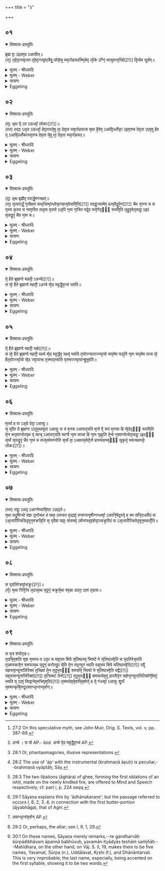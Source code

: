 +++
title = "३"

+++


## ०१


<details open><summary>विश्वास-प्रस्तुतिः</summary>

ब्र᳘ह्म वा᳘ ऽइदम᳘ग्र ऽआसीत्॥  
(त्त᳘) त᳘द्देवा᳘नसृजत त᳘द्देवा᳘न्त्सृ᳘ष्ट्वैषु᳘ लोके᳘षु व्व्या᳘रोहयदस्मि᳘न्नेव᳘ लो᳘के ऽग्निं᳘ व्वायुमन्त᳘रिक्षे[[!!]] दि᳘व्येव सू᳘र्यम्॥
</details>

<details><summary>मूलम् - श्रीधरादि</summary>

ब्र᳘ह्म वा᳘ ऽइदम᳘ग्र ऽआसीत्॥  
(त्त᳘) त᳘द्देवा᳘नसृजत त᳘द्देवा᳘न्त्सृ᳘ष्ट्वैषु᳘ लोके᳘षु व्व्या᳘रोहयदस्मि᳘न्नेव᳘ लो᳘के ऽग्निं᳘ व्वायुमन्त᳘रिक्षे[[!!]] दि᳘व्येव सू᳘र्यम्॥
</details>

<details><summary>मूलम् - Weber</summary>

ब्र᳘ह्म वा᳘ इदम᳘ग्र आसीत्॥  
त᳘द्देवा᳘नसृजत त᳘द्देवा᳘न्त्सृॗष्ट्वैषु᳘ लोके᳘षु व्या᳘रोहयदस्मि᳘न्नेव᳘ लोॗकेऽग्निं᳘ वायु᳘मन्त᳘रिक्षे दिॗव्येव सू᳘र्यम्॥
</details>

<details><summary>सायणः</summary>

…
</details>

<details><summary>Eggeling</summary>

1. Verily, in the beginning, this (universe) was the Brahman (neut.) [^egg_136]. It created the gods; and, having created the gods, it made them ascend these worlds: Agni this (terrestrial) world, Vāyu the air, and Sūrya the sky.

[^egg_136]: 27:2 On this speculative myth, see John Muir, Orig. S. Texts, vol. v, pp. 387-89.
</details>


## ०२


<details open><summary>विश्वास-प्रस्तुतिः</summary>

(म᳘) अ᳘थ ये᳘ ऽत ऽऊर्ध्वा᳘ लोकाः[[!!]]॥  
(स्त) तद्या ऽअ᳘त ऽऊर्ध्वा᳘ देव᳘तास्ते᳘षु ता᳘ देव᳘ता व्व्या᳘रोहयत्स य᳘था है᳘वेम᳘ ऽआवि᳘र्ल्लोका᳘ ऽइमा᳘श्च देव᳘ता ऽएव᳘मु हैव त᳘ ऽआवि᳘र्ल्लोकास्ता᳘श्च देव᳘ता ये᳘षु ता᳘ देव᳘ता व्व्या᳘रोहयत्॥
</details>

<details><summary>मूलम् - श्रीधरादि</summary>

(म᳘) अ᳘थ ये᳘ ऽत ऽऊर्ध्वा᳘ लोकाः[[!!]]॥  
(स्त) तद्या ऽअ᳘त ऽऊर्ध्वा᳘ देव᳘तास्ते᳘षु ता᳘ देव᳘ता व्व्या᳘रोहयत्स य᳘था है᳘वेम᳘ ऽआवि᳘र्ल्लोका᳘ ऽइमा᳘श्च देव᳘ता ऽएव᳘मु हैव त᳘ ऽआवि᳘र्ल्लोकास्ता᳘श्च देव᳘ता ये᳘षु ता᳘ देव᳘ता व्व्या᳘रोहयत्॥
</details>

<details><summary>मूलम् - Weber</summary>

अ᳘थ ये᳘ऽथ ऊर्ध्वा᳘ लोकाः᳟॥  
तद्या अ᳘त ऊर्ध्वा᳘ देव᳘तास्ते᳘षु ता᳘ देव᳘ता व्या᳘रोहयत्स य᳘था हैॗवेम᳘ आवि᳘र्लोका᳘ इमा᳘श्च देव᳘ता एव᳘मु हैव त᳘ आवि᳘र्लोकास्ता᳘श्च देव᳘ता ये᳘षु ता᳘ देव᳘ता व्या᳘रोहयत्॥
</details>

<details><summary>सायणः</summary>

…
</details>

<details><summary>Eggeling</summary>

2. And the deities who are above these he made ascend the worlds which are above these; and, indeed, just as these (three) worlds and these (three) deities are manifest, so are those (higher) worlds and those (higher) deities manifest--(the worlds) which he made those deities ascend.
</details>


## ०३


<details open><summary>विश्वास-प्रस्तुतिः</summary>

(द᳘) अ᳘थ ब्र᳘ह्मैव᳘ परार्द्ध᳘मगच्छत्॥  
(त्त᳘) त᳘त्परार्द्धं᳘ ग᳘त्वैक्षत कथ᳘न्न्विमां᳘ल्लोका᳘न्प्रत्य᳘वेयामि᳘ति[[!!]] तद्द्वा᳘भ्यामेव᳘ प्रत्य᳘वैद्रूपे᳘ण[[!!]] चैव ना᳘म्ना च स य᳘स्य क᳘स्य च नामा᳘स्ति तन्ना᳘म य᳘स्यो ऽअ᳘पि ना᳘म ना᳘स्ति यद्वे᳘द रूपे᳘णेद᳘ᳫँ᳘ रूपमि᳘ति त᳘द्रूप᳘मेता᳘वद्वा᳘ ऽइदं या᳘वद्रूपं᳘ चैव ना᳘म च॥
</details>

<details><summary>मूलम् - श्रीधरादि</summary>

(द᳘) अ᳘थ ब्र᳘ह्मैव᳘ परार्द्ध᳘मगच्छत्॥  
(त्त᳘) त᳘त्परार्द्धं᳘ ग᳘त्वैक्षत कथ᳘न्न्विमां᳘ल्लोका᳘न्प्रत्य᳘वेयामि᳘ति[[!!]] तद्द्वा᳘भ्यामेव᳘ प्रत्य᳘वैद्रूपे᳘ण[[!!]] चैव ना᳘म्ना च स य᳘स्य क᳘स्य च नामा᳘स्ति तन्ना᳘म य᳘स्यो ऽअ᳘पि ना᳘म ना᳘स्ति यद्वे᳘द रूपे᳘णेद᳘ᳫँ᳘ रूपमि᳘ति त᳘द्रूप᳘मेता᳘वद्वा᳘ ऽइदं या᳘वद्रूपं᳘ चैव ना᳘म च॥
</details>

<details><summary>मूलम् - Weber</summary>

अ᳘थ ब्र᳘ह्मैव᳘ परार्ध᳘मगछत्॥  
त᳘त्परार्धं᳘ गॗत्वैक्षत कॗथं न्विमां᳘लोका᳘न्प्रत्य᳘वेयामि᳘ति तद्द्वा᳘भ्यामेव᳘ प्रत्य᳘वैद्रू᳘पे᳘ण चैव ना᳘म्ना च स य᳘स्य क᳘स्य च नामा᳘स्ति तन्ना᳘म य᳘स्यो अ᳘पि ना᳘म ना᳘स्ति यद्वेद रूपे᳘णेदं᳘ रूपमि᳘ति त᳘द्रूप᳘मेता᳘वद्वा᳘ इदं या᳘वद्रूपं᳘ चैव ना᳘म च॥
</details>

<details><summary>सायणः</summary>

…
</details>

<details><summary>Eggeling</summary>

3. Then the Brahman itself went up to the sphere beyond. Having gone up to the sphere beyond, it considered, 'How can I descend again into these worlds?' It then descended again by means of these two--Form and Name. Whatever has a name,

that is name; and that again which has no name, and which one knows by its form, 'This is (of a certain) form,' that is form: as far as there are Form and Name so far, indeed, extends this (universe).
</details>


## ०४


<details open><summary>विश्वास-प्रस्तुतिः</summary>

ते᳘ हैते ब्र᳘ह्मणो महती᳘ ऽअभ्वे[[!!]]॥  
स यो᳘ हैते ब्र᳘ह्मणो महती᳘ ऽअभ्वे व्वे᳘द मह᳘द्धै᳘वा᳘भ्वं भवति॥
</details>

<details><summary>मूलम् - श्रीधरादि</summary>

ते᳘ हैते ब्र᳘ह्मणो महती᳘ ऽअभ्वे[[!!]]॥  
स यो᳘ हैते ब्र᳘ह्मणो महती᳘ ऽअभ्वे व्वे᳘द मह᳘द्धै᳘वा᳘भ्वं भवति॥
</details>

<details><summary>मूलम् - Weber</summary>

ते᳘ हैते ब्र᳘ह्मणो महती᳘ अभ्वे᳟॥  
स यो᳘ [^wbr_1] हैते ब्र᳘ह्मणो महती᳘ अभ्वे वे᳘द मह᳘द्धैॗवाभ्व᳘म् भवति॥  

[^wbr_1]: अभ्वे । स यो AP.- ibid. अभ्वे वे᳘द मह᳘द्धै᳘वा᳘भ्वं AP.
</details>

<details><summary>सायणः</summary>

…
</details>

<details><summary>Eggeling</summary>

4. These, indeed, are the two great forces of the Brahman; and, verily, he who knows these two great forces of the Brahman becomes himself a great force.
</details>


## ०५


<details open><summary>विश्वास-प्रस्तुतिः</summary>

ते᳘ हैते ब्र᳘ह्मणो महती᳘ यक्षे[[!!]]॥  
स यो᳘ हैते ब्र᳘ह्मणो महती᳘ यक्ष्ये व्वे᳘द मह᳘द्धैव᳘ यक्ष्यं᳘ भवति त᳘योरन्यतरज्ज्या᳘यो रूप᳘मेव यद्य᳘पि ना᳘म रूप᳘मेव तत्स यो᳘ हैत᳘योर्ज्ज्या᳘यो व्वे᳘द ज्या᳘यान्ह त᳘स्माद्भवति य᳘स्माज्ज्या᳘यान्बु᳘भूषति॥
</details>

<details><summary>मूलम् - श्रीधरादि</summary>

ते᳘ हैते ब्र᳘ह्मणो महती᳘ यक्षे[[!!]]॥  
स यो᳘ हैते ब्र᳘ह्मणो महती᳘ यक्ष्ये व्वे᳘द मह᳘द्धैव᳘ यक्ष्यं᳘ भवति त᳘योरन्यतरज्ज्या᳘यो रूप᳘मेव यद्य᳘पि ना᳘म रूप᳘मेव तत्स यो᳘ हैत᳘योर्ज्ज्या᳘यो व्वे᳘द ज्या᳘यान्ह त᳘स्माद्भवति य᳘स्माज्ज्या᳘यान्बु᳘भूषति॥
</details>

<details><summary>मूलम् - Weber</summary>

ते᳘ हैते ब्र᳘ह्मणो महती᳘ यक्षे᳟॥  
स यो᳘ हैते ब्र᳘ह्मणो महती᳘ यक्षे वे᳘द मह᳘द्धैव᳘ यक्ष᳘म् भवति त᳘योरन्यतरज्ज्या᳘यो रूप᳘मेव यद्ध्य᳘पि ना᳘म रूप᳘मेव तत्स यो᳘ हैत᳘योर्ज्या᳘यो वे᳘द ज्या᳘यान्ह त᳘स्माद्भवति य᳘स्माज्ज्या᳘यान्बु᳘भूषति॥
</details>

<details><summary>सायणः</summary>

…
</details>

<details><summary>Eggeling</summary>

5. These, indeed, are the two great manifestations [^egg_137] of the Brahman; and, verily, he who knows these two great manifestations of the Brahman becomes himself a great manifestation. One of these two is the greater, namely Form; for whatever is Name, is indeed Form; and, verily, he who knows the greater of these two, becomes greater than he whom he wishes to surpass in greatness.

[^egg_137]: 28:1 Or, phantasmagories, illusive representations.
</details>


## ०६


<details open><summary>विश्वास-प्रस्तुतिः</summary>

म᳘र्त्या ह वा ऽअ᳘ग्रे देवा᳘ ऽआसुः॥  
स᳘ य᳘दैव ते ब्र᳘ह्मणा ऽऽपुर᳘थामृ᳘ता ऽआसुः स यं म᳘नस ऽआघार᳘यति म᳘नो वै᳘ रूपं म᳘नसा हि व्वे᳘देद᳘ᳫँ᳘ रूपमि᳘ति ते᳘न रूप᳘माप्नोत्य᳘थ यं᳘ व्वाच᳘ ऽआघार᳘यति व्वाग्वै ना᳘म व्वाचा हि ना᳘म गृह्णा᳘ति ते᳘नो ना᳘माप्नोत्येता᳘वद्वा᳘ ऽइदᳫँ᳭ स᳘र्व्वं या᳘वद्रूपं᳘ चैव ना᳘म च तत्स᳘र्व्वमाप्नोति स᳘र्व्वं वा᳘ ऽअक्षय्य᳘मेते᳘नो हास्याक्षय्य᳘ᳫँ᳘ सुकृतं᳘ भवत्यक्षय्यो᳘ लोकः[[!!]]॥
</details>

<details><summary>मूलम् - श्रीधरादि</summary>

म᳘र्त्या ह वा ऽअ᳘ग्रे देवा᳘ ऽआसुः॥  
स᳘ य᳘दैव ते ब्र᳘ह्मणा ऽऽपुर᳘थामृ᳘ता ऽआसुः स यं म᳘नस ऽआघार᳘यति म᳘नो वै᳘ रूपं म᳘नसा हि व्वे᳘देद᳘ᳫँ᳘ रूपमि᳘ति ते᳘न रूप᳘माप्नोत्य᳘थ यं᳘ व्वाच᳘ ऽआघार᳘यति व्वाग्वै ना᳘म व्वाचा हि ना᳘म गृह्णा᳘ति ते᳘नो ना᳘माप्नोत्येता᳘वद्वा᳘ ऽइदᳫँ᳭ स᳘र्व्वं या᳘वद्रूपं᳘ चैव ना᳘म च तत्स᳘र्व्वमाप्नोति स᳘र्व्वं वा᳘ ऽअक्षय्य᳘मेते᳘नो हास्याक्षय्य᳘ᳫँ᳘ सुकृतं᳘ भवत्यक्षय्यो᳘ लोकः[[!!]]॥
</details>

<details><summary>मूलम् - Weber</summary>

म᳘र्त्या ह वा अ᳘ग्रे देवा᳘ आसुः॥  
स᳘ यॗदैव ते ब्र᳘ह्मणापुर᳘थामृ᳘ता आसुः स यम् म᳘नस आघार᳘यति मनो वै᳘ रूपम् म᳘नसा हि वे᳘देदं᳘ रूपमि᳘ति ते᳘न रूप᳘माप्नोत्य᳘थ यं᳘ वाच᳘ आघार᳘यति वाग्वै ना᳘म वाचा हि ना᳘म गृह्णा᳘ति ते᳘नो ना᳘माप्नोत्येता᳘वद्वा᳘ इदᳫं स᳘र्वं या᳘वद्रूपं᳘ चैव ना᳘म च तत्स᳘र्वमाप्नोति स᳘र्वं वा᳘ अक्षय्य᳘मेते᳘नो हास्याक्षय्य᳘ᳫं᳘ सुकृत᳘म् भवत्यक्षय्यो᳘ लोकः᳟॥
</details>

<details><summary>सायणः</summary>

…
</details>

<details><summary>Eggeling</summary>

6. In the beginning, indeed, the gods were mortal, and only when they had become possessed [^egg_138] of the Brahman they were immortal. Now, when he makes the libation to Mind [^egg_139]--form being mind, inasmuch as it is by mind that one knows, 'This is form'--he thereby obtains Form; and when he makes the libation to Speech--name being speech, inasmuch as it is by speech that he seizes (mentions) the name--he thereby obtains Name;--as far as there are Form and Name, so far, indeed, extends this whole (universe): all this he obtains; and--the

[^egg_138]: 28:2 The use of 'āp' with the instrumental (brahmaṇā āpuḥ) is peculiar,--brahmaṇā vyāptāḥ, Sāy.

[^egg_139]: 28:3 The two libations (āghāra) of ghee, forming the first oblations of an ishṭi, made on the newly kindled fire, are offered to Mind and Speech respectively; cf. part i, p. 224 seqq.

all being the imperishable--imperishable merit and the imperishable world thus accrue to him.
</details>


## ०७


<details open><summary>विश्वास-प्रस्तुतिः</summary>

(स्त) तद्वा᳘ ऽअद᳘ ऽआग्नेय्यामि᳘ष्टा ऽउद्यते॥  
य᳘था तदृ᳘षिभ्यो यज्ञः प्रा᳘रोचत तं यथा᳘ ऽतन्वत त᳘द्यज्ञं᳘ तन्वानानृ᳘षीन्गन्धर्व्वा᳘ ऽउपनि᳘षेदुस्ते᳘ ह स्म संनि᳘दधतीदं वा ऽअ᳘त्यरीरिचन्निद᳘मून᳘मक्रन्नि᳘ति स᳘ य᳘दैषां यज्ञः᳘ संतस्थे᳘ ऽथैनांस्त᳘द्दर्शया᳘ञ्चक्रुरिदं वा ऽअ᳘त्यरीरिचतेद᳘मून᳘मकर्ते᳘ति॥
</details>

<details><summary>मूलम् - श्रीधरादि</summary>

(स्त) तद्वा᳘ ऽअद᳘ ऽआग्नेय्यामि᳘ष्टा ऽउद्यते॥  
य᳘था तदृ᳘षिभ्यो यज्ञः प्रा᳘रोचत तं यथा᳘ ऽतन्वत त᳘द्यज्ञं᳘ तन्वानानृ᳘षीन्गन्धर्व्वा᳘ ऽउपनि᳘षेदुस्ते᳘ ह स्म संनि᳘दधतीदं वा ऽअ᳘त्यरीरिचन्निद᳘मून᳘मक्रन्नि᳘ति स᳘ य᳘दैषां यज्ञः᳘ संतस्थे᳘ ऽथैनांस्त᳘द्दर्शया᳘ञ्चक्रुरिदं वा ऽअ᳘त्यरीरिचतेद᳘मून᳘मकर्ते᳘ति॥
</details>

<details><summary>मूलम् - Weber</summary>

तद्वा᳘ अद᳘ आग्नेय्यामि᳘ष्टा उद्यते॥  
य᳘था तदृ᳘षिभ्यो यज्ञः प्रा᳘रोचत तं यथा᳘तन्वत त᳘द्यज्ञं᳘ तन्वानानृ᳘षीन्गन्धर्वा᳘ उपनि᳘षेदुस्ते᳘ ह स्म संनि᳘दधतीदं वा अ᳘त्यरीरिचन्निद᳘मून᳘मक्रन्नि᳘ति स᳘ यॗदैषां यज्ञः᳘ संतस्थे᳘ऽथैनांस्त᳘द्दर्शयां᳘ चक्रुरिदं वा अ᳘त्यरीरिचतेद᳘मून᳘मकर्ते᳘ति॥
</details>

<details><summary>सायणः</summary>

…
</details>

<details><summary>Eggeling</summary>

7. There, on the occasion of the offering to Agni [^egg_140], it has been told how the sacrifice then pleased the R̥shis, and how they performed it. Now, when the R̥shis were performing the sacrifice, the Gandharvas came nigh to them. They looked on, thinking, 'Here, surely, they have done too much,--here they have done too little.' And when their sacrifice was completed, they pointed it out to them, saying, 'Here, surely, ye have done too much,--here ye have done too little.'

[^egg_140]: 29:1 Sāyaṇa explains this by 'ādhānakaraṇe'; but the passage referred to occurs I, 6, 2, 3. 4, in connection with the first butter-portion (ājyabhāga), that of Agni.
</details>


## ०८


<details open><summary>विश्वास-प्रस्तुतिः</summary>

स य᳘दतिरेचयां᳘चक्रुः[[!!]]॥  
(र्य᳘) य᳘था गिरि᳘रेवं त᳘दासा᳘थ य᳘दूनं᳘ चक्रुर्य᳘था श्व᳘भ्राः प्रदरा᳘ ऽएवं त᳘दास॥
</details>

<details><summary>मूलम् - श्रीधरादि</summary>

स य᳘दतिरेचयां᳘चक्रुः[[!!]]॥  
(र्य᳘) य᳘था गिरि᳘रेवं त᳘दासा᳘थ य᳘दूनं᳘ चक्रुर्य᳘था श्व᳘भ्राः प्रदरा᳘ ऽएवं त᳘दास॥
</details>

<details><summary>मूलम् - Weber</summary>

स य᳘दतिरेचयां᳘ चक्रुः᳟॥  
य᳘था गिरि᳘रेवं त᳘दासा᳘थ य᳘दूनं᳘ चक्रुर्य᳘था श्व᳘भ्राः प्रदरा᳘ एवं त᳘दास॥
</details>

<details><summary>सायणः</summary>

…
</details>

<details><summary>Eggeling</summary>

8. Now, wherever they had done too much it was like a hill; and wherever they had done too little it was like a pit.
</details>


## ०९


<details open><summary>विश्वास-प्रस्तुतिः</summary>

स य᳘त्र शंयोरा᳘ह॥  
त᳘दभि᳘मृशति य᳘ज्ञ न᳘मश्च त ऽउ᳘प च यज्ञ᳘स्य शिवे सं᳘तिष्ठस्व᳘ स्विष्टे मे सं᳘तिष्ठस्वे᳘ति स य᳘दतिरेच᳘यति त᳘न्नमस्कारे᳘ण शमयत्य᳘थ य᳘दूनं᳘ करोत्यु᳘प चे᳘ति ते᳘न तद᳘न्यूनं भवति यज्ञ᳘स्य शिवे संतिष्ठस्वे᳘ति[[!!]] यद्वै᳘ यज्ञस्या᳘न्यूनातिरिक्तं त᳘च्छिवं ते᳘न त᳘दुभ᳘यᳫँ᳭ शमयति᳘ स्विष्टे मे सं᳘तिष्ठस्वे᳘ति यद्वै[[!!]] यज्ञ᳘स्यान्यूनातिरिक्तं[[!!]] त᳘त्स्विष्टं तेनो[[!!]] त᳘दुभ᳘यᳫँ᳭ शमयत्येव᳘मु हास्यैते᳘न यज्ञेना᳘न्यूनातिरिक्तेनै᳘वेष्टं᳘ भवति य᳘ ऽएवं᳘ व्विद्वानेव᳘मभिमृश᳘ति[[!!]] त᳘स्मादेव᳘मे᳘वाभि᳘मृशेत्ते᳘ ह ते᳘ गंधर्व्वा᳘ ऽआसुः शू᳘र्प्पं य᳘वमान्कृषि᳘रुद्वा᳘लवान्धा᳘नान्त᳘र्वान्॥
</details>

<details><summary>मूलम् - श्रीधरादि</summary>

स य᳘त्र शंयोरा᳘ह॥  
त᳘दभि᳘मृशति य᳘ज्ञ न᳘मश्च त ऽउ᳘प च यज्ञ᳘स्य शिवे सं᳘तिष्ठस्व᳘ स्विष्टे मे सं᳘तिष्ठस्वे᳘ति स य᳘दतिरेच᳘यति त᳘न्नमस्कारे᳘ण शमयत्य᳘थ य᳘दूनं᳘ करोत्यु᳘प चे᳘ति ते᳘न तद᳘न्यूनं भवति यज्ञ᳘स्य शिवे संतिष्ठस्वे᳘ति[[!!]] यद्वै᳘ यज्ञस्या᳘न्यूनातिरिक्तं त᳘च्छिवं ते᳘न त᳘दुभ᳘यᳫँ᳭ शमयति᳘ स्विष्टे मे सं᳘तिष्ठस्वे᳘ति यद्वै[[!!]] यज्ञ᳘स्यान्यूनातिरिक्तं[[!!]] त᳘त्स्विष्टं तेनो[[!!]] त᳘दुभ᳘यᳫँ᳭ शमयत्येव᳘मु हास्यैते᳘न यज्ञेना᳘न्यूनातिरिक्तेनै᳘वेष्टं᳘ भवति य᳘ ऽएवं᳘ व्विद्वानेव᳘मभिमृश᳘ति[[!!]] त᳘स्मादेव᳘मे᳘वाभि᳘मृशेत्ते᳘ ह ते᳘ गंधर्व्वा᳘ ऽआसुः शू᳘र्प्पं य᳘वमान्कृषि᳘रुद्वा᳘लवान्धा᳘नान्त᳘र्वान्॥
</details>

<details><summary>मूलम् - Weber</summary>

स य᳘त्र शम्योरा᳘ह॥  
त᳘दभि᳘मृशति य᳘ज्ञ न᳘मश्च त उ᳘प च यज्ञ᳘स्य शिवे सं᳘तिष्ठस्वॗ स्विष्टे मे सं᳘तिष्ठस्वे᳘ति स य᳘दतिरेच᳘यति त᳘न्नमस्कारे᳘ण शमयत्य᳘थ य᳘दूनं᳘ करोत्यु᳘प चे᳘ति ते᳘न तद᳘न्यूनम् भवति यज्ञ᳘स्य शिवे सं᳘तिष्ठस्वे᳘ति यद्वै᳘ यज्ञस्या᳘न्यूनातिरिक्तं त᳘छिवं ते᳘न त᳘दुभ᳘यं शमयतिॗ स्विष्टे मे सं᳘तिष्ठस्वे᳘ति यद्वै᳘ यज्ञस्या᳘न्यूनातिरिक्तं तॗत्स्विष्टं ते᳘नो त᳘दुभ᳘यं शमयत्येव᳘मु हास्यैते᳘न यज्ञेना᳘न्यूनातिरिक्तेनैॗवेष्ट᳘म् भवति य᳘ एवं᳘ विद्वा᳘नेव᳘मभिमृश᳘ति त᳘स्मादेव᳘मेॗवाभि᳘मृशेत्ते᳘ ह ते᳘ गन्धर्वा᳘ आसुः शू᳘र्पं य᳘वमान्कृषि᳘रुद्वा᳘लवान्धाॗनान्तर्वान् [^wbr_2] ॥

[^wbr_2]: लवान्धा᳘नांत᳘र्वान् AP.
</details>

<details><summary>सायणः</summary>

…
</details>

<details><summary>Eggeling</summary>

9. Now, when he pronounces the Śamyos (all-hail and blessing), he touches (the earth [^egg_141]) with (Vāj. S. II, 19), 'O Sacrifice, homage be unto thee: mayest thou complete thy course up to the success of the sacrifice and up to mine own right offering!' Wherever (in the course of the sacrifice) he has committed any excess, he makes amends for it by doing homage; and wherever he has left anything defective, it ceases to be defective by his saying, 'up to.' In saying, 'Mayest thou complete thy course up to the success of the sacrifice,'--success being whatever in the sacrifice is neither defective nor excessive--he thereby makes amends for both of these (mistakes); and in saying, 'Mayest thou complete thy

[^egg_141]: 29:2 Or, perhaps, the altar; see I, 9, 1, 29.

course up to mine own right offering,'--right offering being whatever in the sacrifice is neither defective nor excessive--he thereby also makes amends for both of these (mistakes); and thus that sacrifice of his comes to be performed as one that is neither defective nor excessive by whosoever, knowing this, thus touches (the earth): let him therefore touch it just in this way. But, indeed, those Gandharvas were Yavamān (rich in barley), the winnowing-basket; Uddālavān (rich in paspalum frumentaceum), husbandry; and Antarvān (the pregnant), grain [^egg_142].

[^egg_142]: 30:1 On these names, Sāyaṇa merely remarks,--te gandharvāḥ śūrpādibhāvam āpannā babhūvuḥ, yavamān ityādyās teshāṁ saṁjñāḥ.--Mahīdhara, on the other hand, on Vāj. S. II, 19, makes them to be five names, Yavamat, Śūrpa (n.), Uddālavat, Kr̥shi (f.), and Dhānāntarvat. This is very improbable; the last name, especially, being accented on the first syllable, showing it to be two words.
</details>

